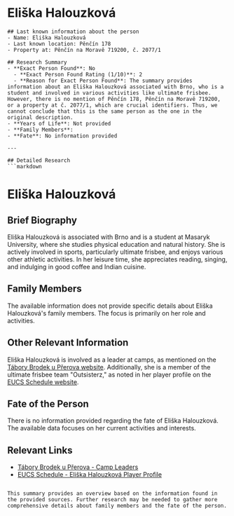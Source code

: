 # Eliška Halouzková
    
    ## Last known information about the person
    - Name: Eliška Halouzková
    - Last known location: Pěnčín 178
    - Property at: Pěnčín na Moravě 719200, č. 2077/1 
    
    ## Research Summary
    - **Exact Person Found**: No
      - **Exact Person Found Rating (1/10)**: 2
      - **Reason for Exact Person Found**: The summary provides information about an Eliška Halouzková associated with Brno, who is a student and involved in various activities like ultimate frisbee. However, there is no mention of Pěnčín 178, Pěnčín na Moravě 719200, or a property at č. 2077/1, which are crucial identifiers. Thus, we cannot conclude that this is the same person as the one in the original description.
    - **Years of Life**: Not provided
    - **Family Members**: 
    - **Fate**: No information provided
    
    ---
    
    ## Detailed Research
    ```markdown
# Eliška Halouzková

## Brief Biography
Eliška Halouzková is associated with Brno and is a student at Masaryk University, where she studies physical education and natural history. She is actively involved in sports, particularly ultimate frisbee, and enjoys various other athletic activities. In her leisure time, she appreciates reading, singing, and indulging in good coffee and Indian cuisine.

## Family Members
The available information does not provide specific details about Eliška Halouzková's family members. The focus is primarily on her role and activities.

## Other Relevant Information
Eliška Halouzková is involved as a leader at camps, as mentioned on the [Tábory Brodek u Přerova website](https://taborybrodekupv.cz/vedouci/). Additionally, she is a member of the ultimate frisbee team "Outsisterz," as noted in her player profile on the [EUCS Schedule website](https://eucs-schedule.ultimatefederation.eu/?view=playercard&player=9151).

## Fate of the Person
There is no information provided regarding the fate of Eliška Halouzková. The available data focuses on her current activities and interests.

## Relevant Links
- [Tábory Brodek u Přerova - Camp Leaders](https://taborybrodekupv.cz/vedouci/)
- [EUCS Schedule - Eliška Halouzková Player Profile](https://eucs-schedule.ultimatefederation.eu/?view=playercard&player=9151)
```

This summary provides an overview based on the information found in the provided sources. Further research may be needed to gather more comprehensive details about family members and the fate of the person.
    